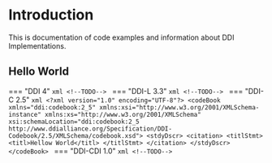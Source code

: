 # Introduction

This is documentation of code examples and information about DDI Implementations.

## Hello World

=== "DDI 4"
    ```xml
    <!--TODO-->
    ```
=== "DDI-L 3.3"
    ```xml
    <!--TODO-->
    ```
=== "DDI-C 2.5"
    ```xml
    <?xml version="1.0" encoding="UTF-8"?>
    <codeBook xmlns="ddi:codebook:2_5" xmlns:xsi="http://www.w3.org/2001/XMLSchema-instance" xmlns:xs="http://www.w3.org/2001/XMLSchema" xsi:schemaLocation="ddi:codebook:2_5 http://www.ddialliance.org/Specification/DDI-Codebook/2.5/XMLSchema/codebook.xsd">
        <stdyDscr>
            <citation>
                <titlStmt>
                    <titl>Hellow World</titl>
                </titlStmt>
            </citation>
        </stdyDscr>
    </codeBook>
    ```
=== "DDI-CDI 1.0"
    ```xml
    <!--TODO-->
    ```